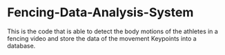 # Fencing-Data-Analysis-System
This is the code that is able to detect the body motions of the athletes in a fencing video and store the data of the movement Keypoints into a database.
